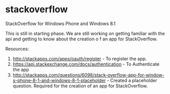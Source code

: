# stackoverflow
StackOverflow for Windows Phone and Windows 8.1

This is still in starting phase. We are still working on getting familiar with the api and getting to know about the creation o f an app for StackOverflow.

Resources: 
1) http://stackapps.com/apps/oauth/register - To register the app.
2) https://api.stackexchange.com/docs/authentication - To Authenticate the app
3) http://stackapps.com/questions/6098/stack-overflow-app-for-window-s-phone-8-1-and-windows-8-1-placeholder - Created a placeholder question. Required for the creation of an app for StackOverflow.

